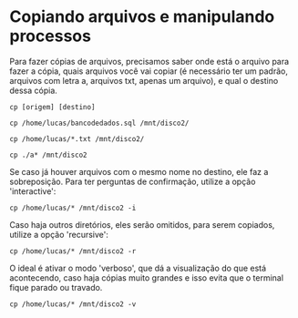 # Copiando arquivos e manipulando processos

Para fazer cópias de arquivos, precisamos saber onde está o arquivo para fazer a cópia, quais arquivos você vai copiar (é necessário ter um padrão, arquivos com letra a, arquivos txt, apenas um arquivo), e qual o destino dessa cópia.

    cp [origem] [destino]

    cp /home/lucas/bancodedados.sql /mnt/disco2/

    cp /home/lucas/*.txt /mnt/disco2/

    cp ./a* /mnt/disco2

Se caso já houver arquivos com o mesmo nome no destino, ele faz a sobreposição. Para ter perguntas de confirmação, utilize a opção 'interactive':

    cp /home/lucas/* /mnt/disco2 -i

Caso haja outros diretórios, eles serão omitidos, para serem copiados, utilize a opção 'recursive':

    cp /home/lucas/* /mnt/disco2 -r

O ideal é ativar o modo 'verboso', que dá a visualização do que está acontecendo, caso haja cópias muito grandes e isso evita que o terminal fique parado ou travado.

    cp /home/lucas/* /mnt/disco2 -v

